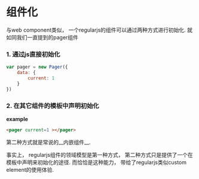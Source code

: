 # 组件化



与web component类似， 一个regularjs的组件可以通过两种方式进行初始化. 就如同我们一直提到的pager组件



### 1. 通过js直接初始化

```js
var pager = new Pager({
    data: {
        current: 1
    }
})
```


### 2. 在其它组件的模板中声明初始化

__example__

```html
<pager current=1 ></pager>
```


第二种方式就是常说的__内嵌组件__.


事实上， regularjs组件的领域模型是第一种方式， 第二种方式只是提供了一个在模板中声明来初始化的途径. 而恰恰是这种能力， 带给了regularjs类似custom element的使用体验.
